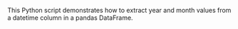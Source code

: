 This Python script demonstrates how to extract year and month values from a datetime column in a pandas DataFrame.